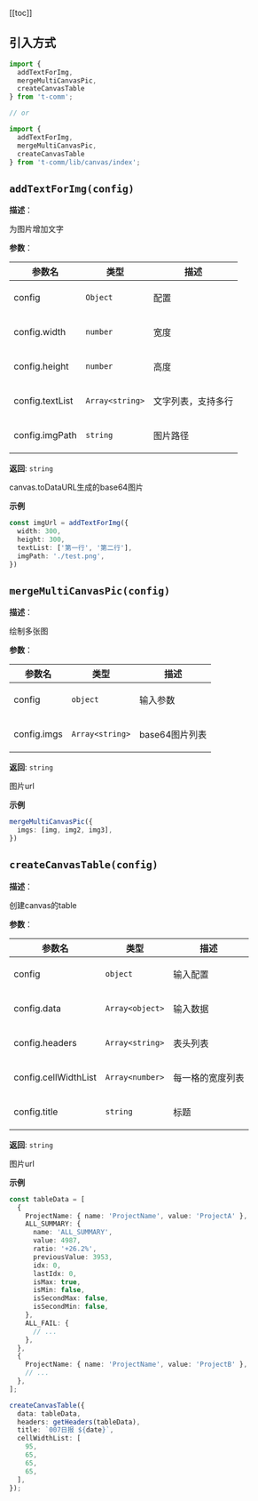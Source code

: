 [[toc]]

## 引入方式

```ts
import {
  addTextForImg,
  mergeMultiCanvasPic,
  createCanvasTable
} from 't-comm';

// or

import {
  addTextForImg,
  mergeMultiCanvasPic,
  createCanvasTable
} from 't-comm/lib/canvas/index';
```


## `addTextForImg(config)` 


**描述**：<p>为图片增加文字</p>

**参数**：


| 参数名 | 类型 | 描述 |
| --- | --- | --- |
| config | <code>Object</code> | <p>配置</p> |
| config.width | <code>number</code> | <p>宽度</p> |
| config.height | <code>number</code> | <p>高度</p> |
| config.textList | <code>Array&lt;string&gt;</code> | <p>文字列表，支持多行</p> |
| config.imgPath | <code>string</code> | <p>图片路径</p> |

**返回**: <code>string</code><br>

<p>canvas.toDataURL生成的base64图片</p>

**示例**

```ts
const imgUrl = addTextForImg({
  width: 300,
  height: 300,
  textList: ['第一行', '第二行'],
  imgPath: './test.png',
})
```
<a name="mergeMultiCanvasPic"></a>

## `mergeMultiCanvasPic(config)` 


**描述**：<p>绘制多张图</p>

**参数**：


| 参数名 | 类型 | 描述 |
| --- | --- | --- |
| config | <code>object</code> | <p>输入参数</p> |
| config.imgs | <code>Array&lt;string&gt;</code> | <p>base64图片列表</p> |

**返回**: <code>string</code><br>

<p>图片url</p>

**示例**

```typescript
mergeMultiCanvasPic({
  imgs: [img, img2, img3],
})
```
<a name="createCanvasTable"></a>

## `createCanvasTable(config)` 


**描述**：<p>创建canvas的table</p>

**参数**：


| 参数名 | 类型 | 描述 |
| --- | --- | --- |
| config | <code>object</code> | <p>输入配置</p> |
| config.data | <code>Array&lt;object&gt;</code> | <p>输入数据</p> |
| config.headers | <code>Array&lt;string&gt;</code> | <p>表头列表</p> |
| config.cellWidthList | <code>Array&lt;number&gt;</code> | <p>每一格的宽度列表</p> |
| config.title | <code>string</code> | <p>标题</p> |

**返回**: <code>string</code><br>

<p>图片url</p>

**示例**

```typescript
const tableData = [
  {
    ProjectName: { name: 'ProjectName', value: 'ProjectA' },
    ALL_SUMMARY: {
      name: 'ALL_SUMMARY',
      value: 4987,
      ratio: '+26.2%',
      previousValue: 3953,
      idx: 0,
      lastIdx: 0,
      isMax: true,
      isMin: false,
      isSecondMax: false,
      isSecondMin: false,
    },
    ALL_FAIL: {
      // ...
    },
  },
  {
    ProjectName: { name: 'ProjectName', value: 'ProjectB' },
    // ...
  },
];

createCanvasTable({
  data: tableData,
  headers: getHeaders(tableData),
  title: `007日报 ${date}`,
  cellWidthList: [
    95,
    65,
    65,
    65,
  ],
});
```

